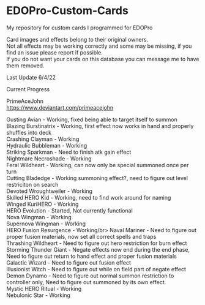 # EDOPro-Custom-Cards
My repository for custom cards I programmed for EDOPro

Card images and effects belong to their original owners.  
Not all effects may be working correctly and some may be missing, if you find an issue please report if possible.  
If you do not want your cards on this database you can message me to have them removed.

Last Update 6/4/22

Current Progress

PrimeAceJohn</br> 
https://www.deviantart.com/primeacejohn</br>

Gusting Avian - Working, fixed being able to target itself to summon</br>
Blazing Burstinatrix - Working, first effect now works in hand and properly shuffles into deck</br> 
Crashing Clayman - Working</br>
Hydraulic Bubbleman - Working</br> 
Striking Sparkman - Need to finish atk gain effect</br> 
Nightmare Necroshade - Working</br> 
Feral Wildheart - Working, can now only be special summoned once per turn</br>
Cutting Bladedge -  Working summoning effect?, need to figure out level restriciton on search</br> 
Devoted Wroughtweiler - Working</br>
Skilled HERO Kid - Working, need to find work around for naming</br>
Winged KuriHERO - Working</br>
HERO Evolution - Started, Not currently functional</br>
Nova Wingman - Working</br>
Supernova Wingman - Working</br>
HERO Fusion Resurgence - Working/br>
Naval Mariner - Need to figure out proper fusion materials, now set all correct spells and traps</br>
Thrashing Wildheart - Need to figure out hero restriction for burn effect</br>
Storming Thunder Giant - Negate effects now end during the end phase, Need to figure out return to hand effect and proper fusion materials</br>
Galactic Wizard - Need to figure out fusion effect</br>
Illusionist Witch - Need to figure out while on field part of negate effect</br>
Demon Dynamo - Need to figure out normal summon restriction to controller only, Need to figure out summoned by its own effect.</br>
Mystic HERO Ritual - Working</br>
Nebulonic Star - Working</br>
